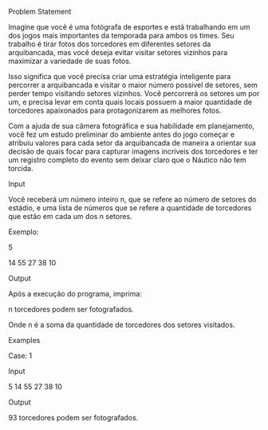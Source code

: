 Problem Statement

Imagine que você é uma fotógrafa de esportes e está trabalhando em um dos jogos mais importantes da temporada para ambos os times. Seu trabalho é tirar fotos dos torcedores em diferentes setores da arquibancada, mas você deseja evitar visitar setores vizinhos para maximizar a variedade de suas fotos.

Isso significa que você precisa criar uma estratégia inteligente para percorrer a arquibancada e visitar o maior número possível de setores, sem perder tempo visitando setores vizinhos. Você percorrerá os setores um por um, e precisa levar em conta quais locais possuem a maior quantidade de torcedores apaixonados para protagonizarem as melhores fotos.

Com a ajuda de sua câmera fotográfica e sua habilidade em planejamento, você fez um estudo preliminar do ambiente antes do jogo começar e atribuiu valores para cada setor da arquibancada de maneira a orientar sua decisão de quais focar para capturar imagens incríveis dos torcedores e ter um registro completo do evento sem deixar claro que o Náutico não tem torcida.

Input

Você receberá um número inteiro n, que se refere ao número de setores do estádio, e uma lista de números que se refere a quantidade de torcedores que estão em cada um dos n setores.

Exemplo:

5

14 55 27 38 10

Output

Após a execução do programa, imprima:

n torcedores podem ser fotografados.

Onde n é a soma da quantidade de torcedores dos setores visitados.

Examples

Case: 1

Input

5
14 55 27 38 10

Output

93 torcedores podem ser fotografados.
